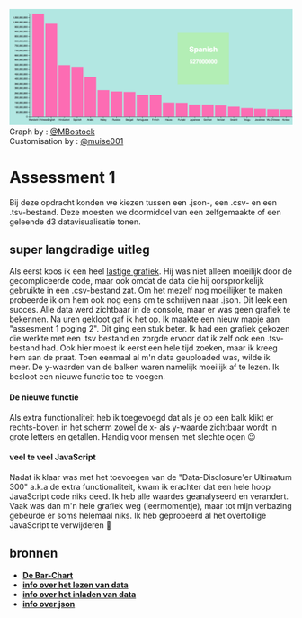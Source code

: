 ![cover](voorbeeld.png)
Graph by : [@MBostock](https://github.com/mbostock)<br>
Customisation by : [@muise001](https://github.com/muise001)

# Assessment 1

Bij deze opdracht konden we kiezen tussen een .json-, een .csv- en een .tsv-bestand. Deze moesten we doormiddel van een zelfgemaakte of een geleende d3 datavisualisatie tonen.

## super langdradige uitleg 

Als eerst koos ik een heel [lastige grafiek](https://bl.ocks.org/mbostock/3686329aa6e1f5938df8eef12ec353fe). Hij was niet alleen moeilijk door de gecompliceerde code, maar ook omdat de data die hij oorspronkelijk gebruikte in een .csv-bestand zat. Om het mezelf nog moeilijker te maken probeerde ik om hem ook nog eens om te schrijven naar .json. Dit leek een succes. Alle data werd zichtbaar in de console, maar er was geen grafiek te bekennen. Na uren gekloot gaf ik het op. Ik maakte een nieuw mapje aan "assesment 1 poging 2". Dit ging een stuk beter. Ik had een grafiek gekozen die werkte met een .tsv bestand en zorgde ervoor dat ik zelf ook een .tsv-bestand had. Ook hier moest ik eerst een hele tijd zoeken, maar ik kreeg hem aan de praat. Toen eenmaal al m'n data geuploaded was, wilde ik meer. De y-waarden van de balken waren namelijk moeilijk af te lezen. Ik besloot een nieuwe functie toe te voegen.

#### De nieuwe functie

Als extra functionaliteit heb ik toegevoegd dat als je op een balk klikt er rechts-boven in het scherm zowel de x- als y-waarde zichtbaar wordt in grote letters en getallen. Handig voor mensen met slechte ogen :wink:

#### veel te veel JavaScript

Nadat ik klaar was met het toevoegen van de "Data-Disclosure'er Ultimatum 300" a.k.a de extra functionaliteit, kwam ik erachter dat een hele hoop JavaScript code niks deed. Ik heb alle waardes geanalyseerd en verandert. Vaak was dan m'n hele grafiek weg (leermomentje), maar tot mijn verbazing gebeurde er soms helemaal niks. Ik heb geprobeerd al het overtollige JavaScript te verwijderen :angel:

## bronnen

* [__De Bar-Chart__](https://bl.ocks.org/mbostock/3885304)
* [__info over het lezen van data__](http://learnjsdata.com/read_data.html)
* [__info over het inladen van data__](http://www.knowstack.com/different-ways-of-loading-a-d3js-data/)
* [__info over json__](https://www.dashingd3js.com/using-json-to-simplify-code)
  
